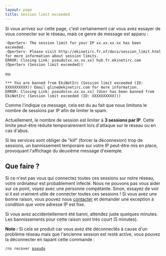 ```yaml
---
layout: page
title: Session limit exceeded
---
```


<!--
        WARNING: L'URL de cette page est envoyé par les services lors de déconnexion pour excès de sessions.
                    Merci de faire attention si elle doit-être renommé.
-->

Si vous arrivez sur cette page, c'est certainement car vous avez essayer de vous connecter sur le réseau, mais ce genre de message est apparu :
<pre><code>-OperServ- The session limit for your IP xx.xx.xx.xx has been exceeded.
-OperServ- Please visit http://ekinetirc.fr.nf/docs/session_limit.html for more information about session limits.
ERROR: Closing Link: pseudo[xx.xx.xx.xx] hub.fr.ekinetirc.com (OperServ (Session limit exceeded))
</code></pre>ou
<pre><code>*** You are banned from EkiNetIrc (Session limit exceeded (ID: XXXXXXXXXX)) Email gline@ekinetirc.com for more information.
ERROR: Closing Link: pseudo[xx.xx.xx.xx] (User has been banned from EkiNetIrc (Session limit exceeded (ID: XXXXXXXXXX)))
</code></pre>

Comme l'indique ce message, cela est du au fait que nous limitons le nombre de sessions par IP afin de limiter le spam.

Actuellement, le nombre de session est limiter à **3 sessions par IP**. Cette limite peut-être réduite temporairement lors d'attaque sur le réseau ou en cas d'abus.

Si les services sont obliger de "*kill*" (forcer la déconnexion) trop de sessions, un bannissement temporaire sur votre IP peut-être mis en place, provoquant l'affichage du deuxième message d'exemple.

## Que faire ?
Si ce n'est pas vous qui connectez toutes ces sessions sur notre réseau, votre ordinateur est probablement infecté. Nous ne pouvons pas vous aider sur ce point, voyez avec une personne compétante.
Sinon, essayez de voir si il est vraiment utile de connecter toutes ces sessions ! Si vous avez une bonne raison, vous pouvez nous [contacter](/contact.html) et demander une exception à condition que votre adresse IP est fixe.

Si vous avez accidentellement été banni, attendez juste quelques minutes. Les bannissements pour cette raison sont très court (5 minutes).

**Note :** Si cela se produit car vous avez été déconnectés à cause d'un problème réseau mais que l'ancienne session est resté active, vous pouvez la déconnecter en tapant cette commande :
<pre><code>/ns recover <u>pseudo</u>
</code></pre>
